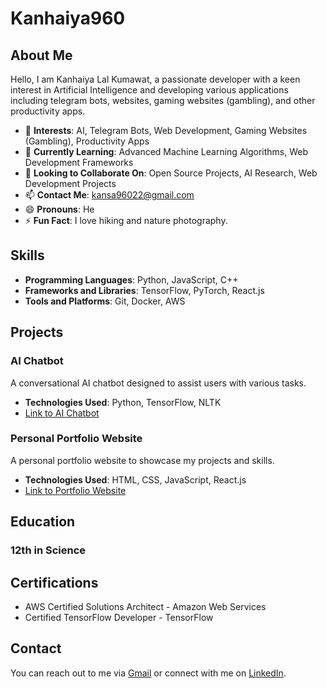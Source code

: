 # Kanhaiya960

## About Me

Hello, I am Kanhaiya Lal Kumawat, a passionate developer with a keen interest in Artificial Intelligence and developing various applications including telegram bots, websites, gaming websites (gambling), and other productivity apps.

- 👀 **Interests**: AI, Telegram Bots, Web Development, Gaming Websites (Gambling), Productivity Apps
- 🌱 **Currently Learning**: Advanced Machine Learning Algorithms, Web Development Frameworks
- 💼 **Looking to Collaborate On**: Open Source Projects, AI Research, Web Development Projects
- 📫 **Contact Me**: kansa96022@gmail.com
- 😄 **Pronouns**: He
- ⚡ **Fun Fact**: I love hiking and nature photography.

## Skills

- **Programming Languages**: Python, JavaScript, C++
- **Frameworks and Libraries**: TensorFlow, PyTorch, React.js
- **Tools and Platforms**: Git, Docker, AWS

## Projects

### AI Chatbot
A conversational AI chatbot designed to assist users with various tasks.
- **Technologies Used**: Python, TensorFlow, NLTK
- [Link to AI Chatbot](#)

### Personal Portfolio Website
A personal portfolio website to showcase my projects and skills.
- **Technologies Used**: HTML, CSS, JavaScript, React.js
- [Link to Portfolio Website](#)

## Education

### 12th in Science

## Certifications

- AWS Certified Solutions Architect - Amazon Web Services
- Certified TensorFlow Developer - TensorFlow

## Contact

You can reach out to me via [Gmail](mailto:kansa96022@gmail.com) or connect with me on [LinkedIn](kansa96022@gmail.com).

<!---
Kanhaiya960/Kanhaiya960 is a ✨ special ✨ repository because its `README.md` (this file) appears on your GitHub profile.
You can click the Preview link to take a look at your changes.
--->